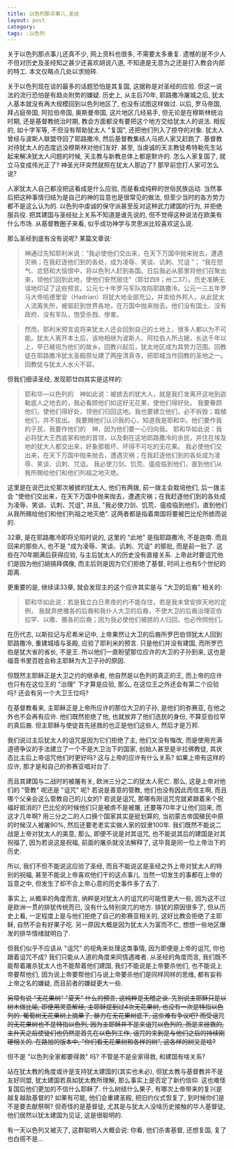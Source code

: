 ```yaml
---
title: 以色列那点事儿.圣经
layout: post
category:
tags: :以色列
---
```


关于以色列那点事儿还真不少, 网上资料也很多, 不需要太多重复. 遗憾的是不少人不但对历史及圣经知之甚少还喜欢胡说八道, 不知道是无意为之还是打入教会内部的特工. 本文仅略点几处以求抛砖.

关于以色列现在谈的最多的话题恐怕是其复国, 这据称是对圣经的应验. 但这一说法的流行恐怕是有趋炎附势的嫌疑. 历史上, 从主后70年, 耶路撒冷屠城之后, 犹太人基本就没有再大规模回到以色列地区了, 也没有试图这样做过. 以后, 罗马帝国, 拜占庭帝国, 阿拉伯帝国, 奥斯曼帝国, 这片地区几经易手, 但无论是在穆斯林统治时期, 还是基督教统治时期, 教会方面都没有要把这个地方交给犹太人的说法. 相反的, 如十字军等, 不但没有帮助犹太人 "复国", 还把他们列入了掠夺的对象. 犹太人曾经与波斯人联盟夺回了耶路撒冷, 然后基督教集结人马把人家又赶跑了. 基督教对待犹太人的态度远没穆斯林对他们友好. 甚至, 当虔诚的天主教徒希特勒先生站起来解决犹太人问题的时候, 天主教与新教总体上都是默许的. 怎么人家复国了, 就立马变成伟光正了? 神圣光环突然就照在犹太人那边了? 那早前您打人家可怎么说?

人家犹太人自己都没把这看成是什么应验, 而是看成纯粹的世俗民族运动. 当然事后把这种事情归结为是自己的神的旨意也是很常见的做法, 但至少当时的各方势力都不是这么认为的. 以色列中虔诚的保守派甚至反对这种武力建国的行为, 并拒绝服兵役. 把其建国与圣经扯上关系不知道是谁先说的, 但不觉得这种说法在欧美有什么市场. 从基督教圈子来看, 似乎成功神学与灵恩派比较喜欢这么说.

那么圣经到底有没有说呢? 某篇文章说:

> 神通过先知耶利米说：“我必使他们交出来，在天下万国中抛来抛去，遭遇灾祸；在我赶逐他们到的各处，成为凌辱、笑谈、讥刺、咒诅 ”； “我在怒气、忿怒和大恼恨中，将以色列人赶到各国。日后我必从那里将他们召聚出来，领他们回到此地，使他们安然居住”（耶廿四9；卅二37）。历史准确无误地印证了这些预言。公元七十年罗马军队攻陷耶路撒冷。公元一三五年罗马大帝哈德里安（Hadrian）将犹大地全部充公，并卖给外邦人，从此犹太人流离失所，被驱赶到世界各地，在万国中抛来抛去。他们没有国土、没有政府、没有军队，饱受杀戮、惨害。

>然而，耶利米预言说将来犹太人还会回到自己的土地上，很多人都以为不可能。犹太人离开本土后，该地相继为波斯人、阿拉伯人所占据，长达千年以上，早已被视为他们的故乡。回教兴起后，犹太地区成为其势力范围。回教徒在耶路撒冷犹太圣殿原址建了两座清真寺，把耶城当作回教的圣地之一。回教徒与犹太人水火不容。

但我们细读圣经, 发现耶廿四其实是这样的:

>耶和华―以色列的　神如此说：被掳去的犹大人，就是我打发离开这地到迦勒底人之地去的，我必看顾他们如这好无花果，使他们得好处。 我要眷顾他们，使他们得好处，领他们归回这地。我也要建立他们，必不拆毁；栽植他们，并不拔出。 我要赐他们认识我的心，知道我是耶和华。他们要作我的子民，我要作他们的　神，因为他们要一心归向我。 耶和华如此说：我必将犹大王西底家和他的首领，以及剩在这地耶路撒冷的余民，并住在埃及地的犹大人都交出来，好象那极坏、坏得不可吃的无花果。 我必使他们交出来，在天下万国中抛来抛去，遭遇灾祸；在我赶逐他们到的各处成为凌辱、笑谈、讥刺、咒诅。 我必使刀剑、饥荒、瘟疫临到他们，直到他们从我所赐给他们和他们列祖之地灭绝。

这里是在说巴比伦那次被掳的犹太人, 他们有两拨, 前一拨主会栽培他们, 后一拨主会 "使他们交出来，在天下万国中抛来抛去，遭遇灾祸；在我赶逐他们到的各处成为凌辱、笑谈、讥刺、咒诅", 并且, "我必使刀剑、饥荒、瘟疫临到他们，直到他们从我所赐给他们和他们列祖之地灭绝". 这两者都是指着南国将要被巴比伦所掳而说的.

32章, 是在耶路撒冷即将沦陷时说的, 这里的 "此地" 是指耶路撒冷, 不是迦南. 而且回来的那些人, 也不是 "成为凌辱、笑谈、讥刺、咒诅" 的那批, 而是前一批了. 这些在70年期满后获得应验, 与主后犹太人的历史没有直接关系. 上帝此时要诅咒他们是因为他们胡搞拜偶像, 而主后则是因为它们拒绝了基督, 时间上也有5个世纪的距离.

更重要的是, 继续读33章, 就会发现主的这个应许其实是与 "大卫的后裔" 相关的:

> 耶和华如此说：若是我立白日黑夜的约不能存住，若是我未曾安排天地的定例， 我就弃绝雅各的后裔和我仆人大卫的后裔，不使大卫的后裔治理亚伯拉罕、以撒、雅各的后裔；因为我必使他们被掳的人归回，也必怜悯他们。

在历代志, 以斯拉记与尼希米记中, 上帝果然让大卫的后裔所罗巴伯领犹太人回到耶路撒冷, 重建城墙与圣殿, 应验了耶利米的预言. 只是他们并没有建国, 而所罗巴伯是犹大省的省长, 不是王. 所以他们一直盼望那位应许的大卫的子孙到来, 这也是福音书里百姓会称主耶稣为大卫子孙的原因.

但既然主耶稣正是大卫之约的继承者, 他自然是以色列的真正的王, 而上帝的应许也只有在这位王的 "治理" 下才算是应验, 那么, 在这位王之外还会有第二个应验吗? 还会有另一个大卫王位吗?

在基督教看来, 主耶稣正是上帝所应许的那位大卫的子孙, 是他们的弥赛亚, 在他之外也不会再有应许. 他们既然拒绝了他, 也就放弃了他们选民的身份, 不算亚伯拉罕的真后裔. 但主耶稣与使徒首先拯救的也正是他们这些人, 然后才是万邦.

我们说过主后犹太人的诅咒是因为它们拒绝了主, 他们又没有悔改, 而是使用充满道德争议的手法建立了一个不是大卫治下的国家, 创始人甚至是半拉佛教徒,  其状态比主后上帝诅咒他们时更好吗? 这与上帝的应许有什么关系? 如果上帝有这样的应许, 那才是和自己的弥赛亚唱对台了.

而且其建国与二战时的被屠有关, 欧洲三分之二的犹太人死亡. 那么, 这是上帝对他们的 "管教" 呢还是 "诅咒" 呢? 若说是善意的管教, 他们也没有因此而信主啊, 而且哪个父亲会这么管教自己的儿女的? 若说是诅咒, 那哪有刚诅咒完就紧跟着来个祝福好抵消的? 巴比伦的时候他们只是被虏不是被屠, 还要等70年才让他们回来, 而这才几年啊? 用三分之二的人口换个国家其实是挺划算的, 当初蒙古帝国殖民中原的时候汉人被屠90%, 然后还要老老实实做人家的奴隶100年. 我们既然不能说二战是上帝对犹太人的美意, 那么, 即便不说是对其诅咒, 也不能说其后的建国是对其祝福了, 因为若说这是祝福, 前面的屠杀就没法解释了, 这毕竟是同一位上帝治下的历史.

所以, 我们不但不能说这应验了圣经, 而且不能说这是圣经之外上帝对犹太人的特别的祝福, 甚至不能说上帝喜欢他们干的这点事儿. 当然一切发生的事都在上帝的旨意之中, 但发生了却不合上帝心意的历史事件多了去了.

事实上, 从概率的角度而言, 纳粹是对犹太人的诅咒的可能性更大一些, 因为这不过是欧洲一贯的排犹传统而已, 没有什么特别突兀的地方. 排犹的原因很多了, 但从历史上看, 一定程度上是与他们拒绝了自己的弥赛亚相关的, 这好比教会拒绝了主耶稣, 自然不会有好果子吃. 另一原因大概是因为犹太人为富而不仁, 想想一些地区爆发的排华情绪就明白了.

但我们似乎不应该从 "诅咒" 的视角来处理这类事情, 因为即便是上帝的诅咒, 你也跟着诅咒不成? 我们只能从人道的角度来同情遇难者. 从圣经的角度而言, 我们既不能帮着屠杀犹太人也不能帮着他们建国, 我们不能说是上帝要杀他们, 也不能说上帝要帮他们, 因为说上帝要帮他们与说上帝要杀他们是同样同样的思维, 都有妄称上帝之名的嫌疑, 而且前者的嫌疑更大一些.

~~另常有说 "无花果树" "夏天" 什么的预言, 这纯粹是无稽之谈. 先别说主耶稣只是以树木做比喻, 即便用灵意解经, 主耶稣提到过4次无花果树, 也没有一次是特指以色列的. 葡萄树无花果树上摘果子, 腓力在无花果树底下, 这些难有争议吧? 而受诅咒的无花果树也不是特指以色列, 因为主耶稣并不是来诅咒以色列的, 而是来拯救的, 主升天之后使徒们也仍然是首先在以色列工作, 诅咒的来到是与他们之后的持续刚硬相关的. 在路加的版本中, "你们看无花果树和各样的树", 这各样的树又是啥?~~

但不是 "以色列全家都要得救" 吗? 不管是不是全家得救, 和建国有啥关系?

站在犹太教的角度或许是支持犹太建国的(其实也未必), 但犹太教与基督教并不是友好同盟, 犹太建国若真如犹太教所理解, 那么事实上是否定了新约信仰. 这也难怪复国后他们更加的不信什么耶稣了. 什么树结什么果子, 有哪次上帝带来的复兴是越复越敌基督的? 如果有可能, 他们会重建圣殿, 把旧约仪式恢复了, 到时候你们是不是要去献祭啊? 但奇怪的是基督徒, 尤其是与犹太人没啥历史接触的华人基督徒, 他们居然以犹太建国为见证, 这是很聪明的.

有一天以色列又被灭了, 这群聪明人大概会说: 你看, 他们杀害基督, 还想复国, 复了也白搭不是...
